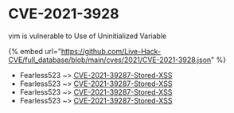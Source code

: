 # CVE-2021-3928

vim is vulnerable to Use of Uninitialized Variable

{% embed url="https://github.com/Live-Hack-CVE/full_database/blob/main/cves/2021/CVE-2021-3928.json" %}


* Fearless523 ~> [CVE-2021-39287-Stored-XSS](https://www.alice-snow.ru/2021/database/cve-2021-3928/cve-2021-39287-stored-xss-fearless523)
* Fearless523 ~> [CVE-2021-39287-Stored-XSS](https://www.alice-snow.ru/2021/database/cve-2021-3928/cve-2021-39287-stored-xss-fearless523)
* Fearless523 ~> [CVE-2021-39287-Stored-XSS](https://www.alice-snow.ru/2021/database/cve-2021-3928/cve-2021-39287-stored-xss-fearless523)
* Fearless523 ~> [CVE-2021-39287-Stored-XSS](https://www.alice-snow.ru/2021/database/cve-2021-3928/cve-2021-39287-stored-xss-fearless523)